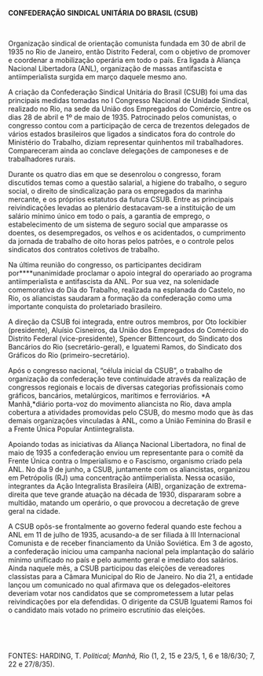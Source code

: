 **CONFEDERAÇÃO SINDICAL UNITÁRIA DO BRASIL (CSUB)**

 

Organização sindical de orientação comunista fundada em 30 de abril de
1935 no Rio de Janeiro, então Distrito Federal, com o objetivo de
promover e coordenar a mobilização operária em todo o país. Era ligada à
Aliança Nacional Libertadora (ANL), organização de massas antifascista e
antiimperialista surgida em março daquele mesmo ano.

A criação da Confederação Sindical Unitária do Brasil (CSUB) foi uma das
principais medidas tomadas no I Congresso Nacional de Unidade Sindical,
realizado no Rio, na sede da União dos Empregados do Comércio, entre os
dias 28 de abril e 1º de maio de 1935. Patrocinado pelos comunistas, o
congresso contou com a participação de cerca de trezentos delegados de
vários estados brasileiros que ligados a sindicatos fora do controle do
Ministério do Trabalho, diziam representar quinhentos mil trabalhadores.
Compareceram ainda ao conclave delegações de camponeses e de
trabalhadores rurais.

Durante os quatro dias em que se desenrolou o congresso, foram
discutidos temas como a questão salarial, a higiene do trabalho, o
seguro social, o direito de sindicalização para os empregados da marinha
mercante, e os próprios estatutos da futura CSUB. Entre as principais
reivindicações levadas ao plenário destacavam-se a instituição de um
salário mínimo único em todo o país, a garantia de emprego, o
estabelecimento de um sistema de seguro social que amparasse os doentes,
os desempregados, os velhos e os acidentados, o cumprimento da jornada
de trabalho de oito horas pelos patrões, e o controle pelos sindicatos
dos contratos coletivos de trabalho.

Na última reunião do congresso, os participantes decidiram
por****unanimidade proclamar o apoio integral do operariado ao programa
antiimperialista e antifascista da ANL. Por sua vez, na solenidade
comemorativa do Dia do Trabalho, realizada na esplanada do Castelo, no
Rio, os aliancistas saudaram a formação da confederação como uma
importante conquista do proletariado brasileiro.

A direção da CSUB foi integrada, entre outros membros, por Oto Iockibier
(presidente), Aluísio Cisneiros, da União dos Empregados do Comércio do
Distrito Federal (vice-presidente), Spencer Bittencourt, do Sindicato
dos Bancários do Rio (secretário-geral), e Iguatemi Ramos, do Sindicato
dos Gráficos do Rio (primeiro-secretário).

Após o congresso nacional, “célula inicial da CSUB”, o trabalho de
organização da confederação teve continuidade através da realização de
congressos regionais e locais de diversas categorias profissionais como
gráficos, bancários, metalúrgicos, marítimos e ferroviários. *A
Manhã,*diário porta-voz do movimento aliancista no Rio, dava ampla
cobertura a atividades promovidas pelo CSUB, do mesmo modo que às das
demais organizações vinculadas à ANL, como a União Feminina do Brasil e
a Frente Única Popular Antiintegralista.

Apoiando todas as iniciativas da Aliança Nacional Libertadora, no final
de maio de 1935 a confederação enviou um representante para o comitê da
Frente Única contra o Imperialismo e o Fascismo, organismo criado pela
ANL. No dia 9 de junho, a CSUB, juntamente com os aliancistas, organizou
em Petrópolis (RJ) uma concentração antiimperialista. Nessa ocasião,
integrantes da Ação Integralista Brasileira (AIB), organização de
extrema-direita que teve grande atuação na década de 1930, dispararam
sobre a multidão, matando um operário, o que provocou a decretação de
greve geral na cidade.

A CSUB opôs-se frontalmente ao governo federal quando este fechou a ANL
em 11 de julho de 1935, acusando-a de ser filiada à III Internacional
Comunista e de receber financiamento da União Soviética. Em 3 de agosto,
a confederação iniciou uma campanha nacional pela implantação do salário
mínimo unificado no país e pelo aumento geral e imediato dos salários.
Ainda naquele mês, a CSUB participou das eleições de vereadores
classistas para a Câmara Municipal do Rio de Janeiro. No dia 21, a
entidade lançou um comunicado no qual afirmava que os
delegados-eleitores deveriam votar nos candidatos que se comprometessem
a lutar pelas reivindicações por ela defendidas. O dirigente da CSUB
Iguatemi Ramos foi o candidato mais votado no primeiro escrutínio das
eleições.

 

 

FONTES: HARDING, T. *Political; Manhã,* Rio (1, 2, 15 e 23/5, 1, 6 e
18/6/30; 7, 22 e 27/8/35).

 
